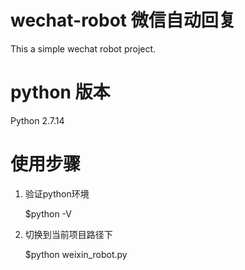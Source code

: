 # wechat-robot 微信自动回复
This a simple wechat robot project.

# python 版本

Python 2.7.14

# 使用步骤

1. 验证python环境

   $python -V
    
2. 切换到当前项目路径下

    $python weixin_robot.py


